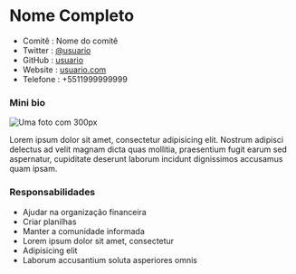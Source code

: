 # Nome Completo

 * Comitê    : Nome do comitê
 * Twitter   : [@usuario](https://twitter.com/usuario)
 * GitHub    : [usuario](https://github.com/usuario)
 * Website   : [usuario.com](http://usuario.com)
 * Telefone  : +5511999999999

### Mini bio

![Uma foto com 300px](http://placehold.it/300&text=Sua+foto+com+300px)

Lorem ipsum dolor sit amet, consectetur adipisicing elit. Nostrum adipisci
delectus ad velit magnam dicta quas mollitia, praesentium fugit earum sed
aspernatur, cupiditate deserunt laborum incidunt dignissimos accusamus quam
ipsam.


### Responsabilidades

 * Ajudar na organização financeira
 * Criar planilhas
 * Manter a comunidade informada
 * Lorem ipsum dolor sit amet, consectetur
 * Adipisicing elit
 * Laborum accusantium soluta asperiores omnis


